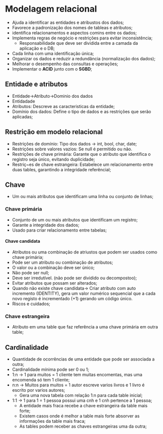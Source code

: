 # Modelagem relacional
* Ajuda a identificar as entidades e atribustos dos dados;
* Favorece a padronização dos nomes de tableas e atributos;
* identifica relacionamentos e aspectos comins entre os dados;
* Implementa regras de negócio e restrições para evitar inconsistência;
    * Responsabilidade que deve ser dividida entre a camada da aplicação e o DB;
* Cada linha com uma identificação única;
* Organizar os dados e reduzir a redundância (normalização dos dados);
* Melhorar o desempenho das consultas e operações;
* Implementar o **ACID** junto com o **SGBD**;

## Entidade e atributos
* Entidade->Atributo->Dominio dos dados
* Entidadade
* Atributos: Descreve as caracteristicas da entidade;
* Domínio dos dados: Define o tipo de dados e as restrições que serão aplicadas;

## Restrição em modelo relacional
* Restrições de domínio: Tipo dos dados -> int, bool, char, date;
* Restrições sobre valores vazios: Se null é permitido ou não.
* Restrições de chave primária: Garante que o atributo que identifica o registro seja único, evitando duplicidade;
* Restriç~es de chave estrangeira: Estabelece um relacionamento entre duas tables, garantindo a integridade referêncial;

## Chave
* Um ou mais atributos que identificam uma linha ou conjunto de linhas;
### Chave primária
* Conjunto de um ou mais atributos que identificam um registro;
* Garante a integridade dos dados;
* Usado para criar relacionamento entre tabelas;
#### Chave candidata
* Atributos ou uma combinação de atriustos que podem ser usados como chave primária;
* Pode ser um atributo ou combinação de atributos;
* O valor ou a combinação deve ser único;
* Não pode ser null;
* Deve ser irredutível. (não pode ser dividido ou decompostoo);
* Evitar atributos que possam ser alterados;
* Quando não existe chave candidata-> Criar atributo com auto incremento (IDENTITY), gera um valor numérico sequencial que a cada novo registo é incrementado (+1) gerando um código único.
* Riscos e cuidados;
### Chave estrangeira
* Atributo em uma table que faz referência a uma chave primária em outra table;

## Cardinalidade

* Quantidade de ocorrências de uma entidade que pode ser associada a outra;
* Cardinalidade mínima pode ser 0 ou 1;
* 1:n -> 1 para muitos = 1 cliente tem muitas encomentas, mas uma encomenda só tem 1 cliente;
* n:n -> Muitos para muitos = 1 autor escreve varios livros e 1 livro é escrito por varios autores;
    * Gera uma nova tabela com relação 1:n para cada table inicial;
* 1:1 -> 1 para 1 = 1 pessoa possui uma cnh e 1 cnh pertence a 1 pessoa;
    * A entidade mais fraca recebe a chave estrangeira da table mais forte;
    * Existem casos onde é melhor a table mais forte absorver as informações da table mais fraca;
    * As tables podem receber as chaves estrangeiras uma da outra;
